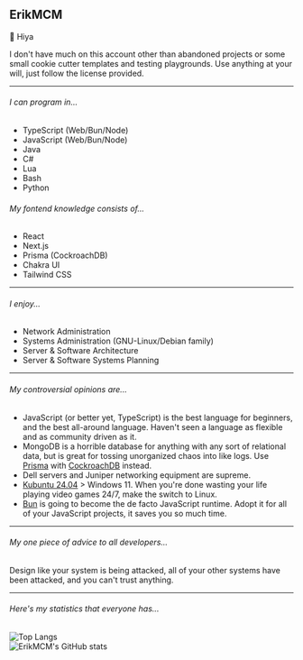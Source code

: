 ## ErikMCM



👋 Hiya

I don't have much on this account other than abandoned projects or some small cookie cutter templates and testing playgrounds. Use anything at your will, just follow the license provided.


------------

###### I can program in...
- TypeScript (Web/Bun/Node)
- JavaScript (Web/Bun/Node)
- Java
- C#
- Lua
- Bash
- Python

###### My fontend knowledge consists of...
- React
- Next.js
- Prisma (CockroachDB)
- Chakra UI
- Tailwind CSS

------------

###### I enjoy...
- Network Administration
- Systems Administration (GNU-Linux/Debian family)
- Server & Software Architecture
- Server & Software Systems Planning

------------

###### My controversial opinions are...
- JavaScript (or better yet, TypeScript) is the best language for beginners, and the best all-around language. Haven't seen a language as flexible and as community driven as it.
- MongoDB is a horrible database for anything with any sort of relational data, but is great for tossing unorganized chaos into like logs. Use [Prisma](https://www.prisma.io/ "Prisma") with [CockroachDB](https://www.cockroachlabs.com/docs/stable/start-a-local-cluster "CockroachDB") instead.
- Dell servers and Juniper networking equipment are supreme.
- [Kubuntu 24.04](https://kubuntu.org/ "Kubuntu") > Windows 11. When you're done wasting your life playing video games 24/7, make the switch to Linux.
- [Bun](https://bun.sh/ "Bun") is going to become the de facto JavaScript runtime. Adopt it for all of your JavaScript projects, it saves you so much time.

------------

###### My one piece of advice to all developers...
Design like your system is being attacked, all of your other systems have been attacked, and you can't trust anything.

------------

###### Here's my statistics that everyone has...

![Top Langs](https://github-readme-stats.vercel.app/api/top-langs/?username=ErikMCM&theme=dark&layout=compact)  
![ErikMCM's GitHub stats](https://github-readme-stats.vercel.app/api?username=ErikMCM&count_private=true&theme=dark&hide=prs&show_icons=true)
